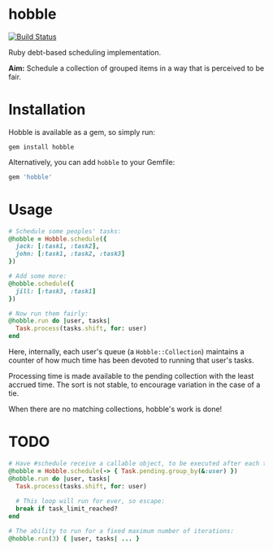 hobble
======

[![Build Status](https://travis-ci.org/joshpencheon/hobble.svg?branch=master)](https://travis-ci.org/joshpencheon/hobble)

Ruby debt-based scheduling implementation.

**Aim:** Schedule a collection of grouped items in a way that is perceived to be fair.

Installation
=====

Hobble is available as a gem, so simply run:

```
gem install hobble
```

Alternatively, you can add `hobble` to your Gemfile:

```ruby
gem 'hobble'
```

Usage
=====

```ruby
# Schedule some peoples' tasks:
@hobble = Hobble.schedule({
  jack: [:task1, :task2],
  john: [:task1, :task2, :task3]
})

# Add some more:
@hobble.schedule({
  jill: [:task3, :task1]
})

# Now run them fairly:
@hobble.run do |user, tasks|
  Task.process(tasks.shift, for: user)
end
```

Here, internally, each user's queue (a `Hobble::Collection`) maintains
a counter of how much time has been devoted to running that user's tasks.

Processing time is made available to the pending collection with the least
accrued time. The sort is not stable, to encourage variation in the case of a tie.

When there are no matching collections, hobble's work is done!

TODO
=====

```ruby
# Have #schedule receive a callable object, to be executed after each task completes:
@hobble = Hobble.schedule(-> { Task.pending.group_by(&:user) })
@hobble.run do |user, tasks|
  Task.process(tasks.shift, for: user)
  
  # This loop will run for ever, so escape:
  break if task_limit_reached?
end

# The ability to run for a fixed maximum number of iterations:
@hobble.run(3) { |user, tasks| ... }
```
